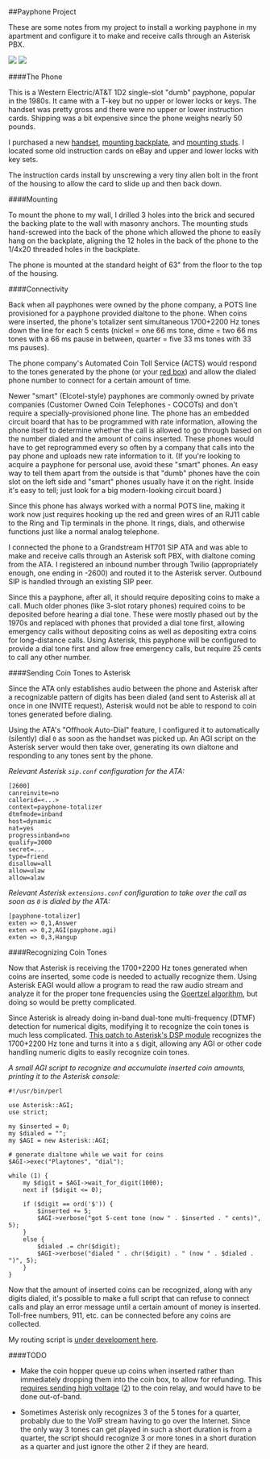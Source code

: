 ##Payphone Project

These are some notes from my project to install a working payphone in my apartment and configure it to make and receive calls through an Asterisk PBX.

[![](http://i.imgur.com/N9jgE3Wl.jpg)](http://imgur.com/N9jgE3W) [![](http://i.imgur.com/pq4ABcfl.jpg)](http://imgur.com/pq4ABcf)

####The Phone

This is a Western Electric/AT&T 1D2 single-slot "dumb" payphone, popular in the 1980s.  It came with a T-key but no upper or lower locks or keys.  The handset was pretty gross and there were no upper or lower instruction cards.  Shipping was a bit expensive since the phone weighs nearly 50 pounds.

I purchased a new [handset](http://www.payphone.com/Standard-Handset.html), [mounting backplate](http://www.payphone.com/Mounting-Backplate.html), and [mounting studs](http://www.payphone.com/Brass-Mounting-Stud.html).  I located some old instruction cards on eBay and upper and lower locks with key sets.

The instruction cards install by unscrewing a very tiny allen bolt in the front of the housing to allow the card to slide up and then back down.

####Mounting

To mount the phone to my wall, I drilled 3 holes into the brick and secured the backing plate to the wall with masonry anchors.  The mounting studs hand-screwed into the back of the phone which allowed the phone to easily hang on the backplate, aligning the 12 holes in the back of the phone to the 1/4x20 threaded holes in the backplate.

The phone is mounted at the standard height of 63" from the floor to the top of the housing.

####Connectivity

Back when all payphones were owned by the phone company, a POTS line provisioned for a payphone provided dialtone to the phone.  When coins were inserted, the phone's totalizer sent simultaneous 1700+2200 Hz tones down the line for each 5 cents (nickel = one 66 ms tone, dime = two 66 ms tones with a 66 ms pause in between, quarter = five 33 ms tones with 33 ms pauses).

The phone company's Automated Coin Toll Service (ACTS) would respond to the tones generated by the phone (or your [red box](https://en.wikipedia.org/wiki/Red_box_%28phreaking%29)) and allow the dialed phone number to connect for a certain amount of time.

Newer "smart" (Elcotel-style) payphones are commonly owned by private companies (Customer Owned Coin Telephones - COCOTs) and don't require a specially-provisioned phone line.  The phone has an embedded circuit board that has to be programmed with rate information, allowing the phone itself to determine whether the call is allowed to go through based on the number dialed and the amount of coins inserted.  These phones would have to get reprogrammed every so often by a company that calls into the pay phone and uploads new rate information to it.  (If you're looking to acquire a payphone for personal use, avoid these "smart" phones.  An easy way to tell them apart from the outside is that "dumb" phones have the coin slot on the left side and "smart" phones usually have it on the right.  Inside it's easy to tell; just look for a big modern-looking circuit board.)

Since this phone has always worked with a normal POTS line, making it work now just requires hooking up the red and green wires of an RJ11 cable to the Ring and Tip terminals in the phone.  It rings, dials, and otherwise functions just like a normal analog telephone.

I connected the phone to a Grandstream HT701 SIP ATA and was able to make and receive calls through an Asterisk soft PBX, with dialtone coming from the ATA.  I registered an inbound number through Twilio (appropriately enough, one ending in -2600) and routed it to the Asterisk server.  Outbound SIP is handled through an existing SIP peer.

Since this a payphone, after all, it should require depositing coins to make a call.  Much older phones (like 3-slot rotary phones) required coins to be deposited before hearing a dial tone.  These were mostly phased out by the 1970s and replaced with phones that provided a dial tone first, allowing emergency calls without depositing coins as well as depositing extra coins for long-distance calls.  Using Asterisk, this payphone will be configured to provide a dial tone first and allow free emergency calls, but require 25 cents to call any other number.

####Sending Coin Tones to Asterisk

Since the ATA only establishes audio between the phone and Asterisk after a recognizable pattern of digits has been dialed (and sent to Asterisk all at once in one INVITE request), Asterisk would not be able to respond to coin tones generated before dialing.

Using the ATA's "Offhook Auto-Dial" feature, I configured it to automatically (silently) dial `0` as soon as the handset was picked up.  An AGI script on the Asterisk server would then take over, generating its own dialtone and responding to any tones sent by the phone.

*Relevant Asterisk `sip.conf` configuration for the ATA:*

	[2600]
	canreinvite=no
	callerid=<...>
	context=payphone-totalizer
	dtmfmode=inband
	host=dynamic
	nat=yes
	progressinband=no
	qualify=3000
	secret=...
	type=friend
	disallow=all
	allow=ulaw
	allow=alaw

*Relevant Asterisk `extensions.conf` configuration to take over the call as soon as `0` is dialed by the ATA:*

	[payphone-totalizer]
	exten => 0,1,Answer
	exten => 0,2,AGI(payphone.agi)
	exten => 0,3,Hangup

####Recognizing Coin Tones

Now that Asterisk is receiving the 1700+2200 Hz tones generated when coins are inserted, some code is needed to actually recognize them.  Using Asterisk EAGI would allow a program to read the raw audio stream and analyze it for the proper tone frequencies using the [Goertzel algorithm](https://en.wikipedia.org/wiki/Goertzel_algorithm), but doing so would be pretty complicated.

Since Asterisk is already doing in-band dual-tone multi-frequency (DTMF) detection for numerical digits, modifying it to recognize the coin tones is much less complicated.  [This patch to Asterisk's DSP module](asterisk-dsp_recognize_coins.patch) recognizes the 1700+2200 Hz tone and turns it into a `$` digit, allowing any AGI or other code handling numeric digits to easily recognize coin tones.

*A small AGI script to recognize and accumulate inserted coin amounts, printing it to the Asterisk console:*

	#!/usr/bin/perl
	
	use Asterisk::AGI;
	use strict;
	
	my $inserted = 0;
	my $dialed = "";
	my $AGI = new Asterisk::AGI;

	# generate dialtone while we wait for coins
	$AGI->exec("Playtones", "dial");
	
	while (1) {
	    my $digit = $AGI->wait_for_digit(1000);
	    next if ($digit <= 0);
	
	    if ($digit == ord('$')) {
	        $inserted += 5;
	        $AGI->verbose("got 5-cent tone (now " . $inserted . " cents)", 5);
	    }
	    else {
	        $dialed .= chr($digit);
	        $AGI->verbose("dialed " . chr($digit) . " (now " . $dialed . ")", 5);
	    }
	}

Now that the amount of inserted coins can be recognized, along with any digits dialed, it's possible to make a full script that can refuse to connect calls and play an error message until a certain amount of money is inserted.  Toll-free numbers, 911, etc. can be connected before any coins are collected.

My routing script is [under development here](payphone.agi).

####TODO

- Make the coin hopper queue up coins when inserted rather than immediately dropping them into the coin box, to allow for refunding.  This [requires sending high voltage](http://oldphoneguy.net/images/MPPwk.pdf) ([2](http://atcaonline.com/controller.html)) to the coin relay, and would have to be done out-of-band.

- Sometimes Asterisk only recognizes 3 of the 5 tones for a quarter, probably due to the VoIP stream having to go over the Internet.  Since the only way 3 tones can get played in such a short duration is from a quarter, the script should recognize 3 or more tones in a short duration as a quarter and just ignore the other 2 if they are heard.
